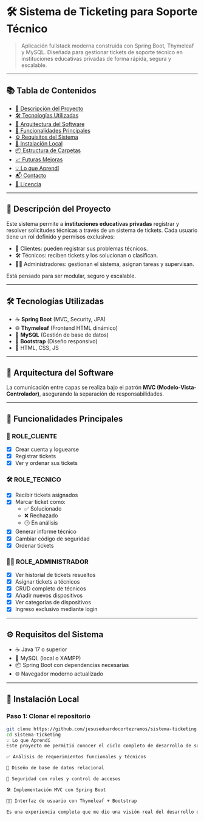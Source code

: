 # 🛠️ Sistema de Ticketing para Soporte Técnico

> Aplicación fullstack moderna construida con Spring Boot, Thymeleaf y MySQL. Diseñada para gestionar tickets de soporte técnico en instituciones educativas privadas de forma rápida, segura y escalable.

---

## 📚 Tabla de Contenidos

- [🧠 Descripción del Proyecto](#-descripción-del-proyecto)
- [🛠️ Tecnologías Utilizadas](#️-tecnologías-utilizadas)
- [🧩 Arquitectura del Software](#-arquitectura-del-software)
- [🔑 Funcionalidades Principales](#-funcionalidades-principales)
- [⚙️ Requisitos del Sistema](#️-requisitos-del-sistema)
- [🚀 Instalación Local](#-instalación-local)
- [📦 Estructura de Carpetas](#-estructura-de-carpetas)
- [📈 Futuras Mejoras](#-futuras-mejoras)
- [💡 Lo que Aprendí](#-lo-que-aprendí)
- [📬 Contacto](#-contacto)
- [📄 Licencia](#-licencia)

---

## 🧠 Descripción del Proyecto

Este sistema permite a **instituciones educativas privadas** registrar y resolver solicitudes técnicas a través de un sistema de tickets. Cada usuario tiene un rol definido y permisos exclusivos:

- 📩 Clientes: pueden registrar sus problemas técnicos.
- 🛠️ Técnicos: reciben tickets y los solucionan o clasifican.
- 🧑‍💼 Administradores: gestionan el sistema, asignan tareas y supervisan.

Está pensado para ser modular, seguro y escalable.

---

## 🛠️ Tecnologías Utilizadas

- ☕ **Spring Boot** (MVC, Security, JPA)
- 🌐 **Thymeleaf** (Frontend HTML dinámico)
- 🐬 **MySQL** (Gestión de base de datos)
- 🎨 **Bootstrap** (Diseño responsivo)
- 🧱 HTML, CSS, JS

---

## 🧩 Arquitectura del Software


La comunicación entre capas se realiza bajo el patrón **MVC (Modelo-Vista-Controlador)**, asegurando la separación de responsabilidades.

---

## 🔑 Funcionalidades Principales

### 👤 ROLE_CLIENTE

- [x] Crear cuenta y loguearse
- [x] Registrar tickets
- [x] Ver y ordenar sus tickets

### 🛠️ ROLE_TECNICO

- [x] Recibir tickets asignados
- [x] Marcar ticket como:
  - ✅ Solucionado
  - ❌ Rechazado
  - 🕒 En análisis
- [x] Generar informe técnico
- [x] Cambiar código de seguridad
- [x] Ordenar tickets

### 🧑‍💼 ROLE_ADMINISTRADOR

- [x] Ver historial de tickets resueltos
- [x] Asignar tickets a técnicos
- [x] CRUD completo de técnicos
- [x] Añadir nuevos dispositivos
- [x] Ver categorías de dispositivos
- [x] Ingreso exclusivo mediante login

---

## ⚙️ Requisitos del Sistema

- ☕ Java 17 o superior
- 🐬 MySQL (local o XAMPP)
- 📦 Spring Boot con dependencias necesarias
- 🌐 Navegador moderno actualizado

---

## 🚀 Instalación Local

### Paso 1: Clonar el repositorio

```bash
git clone https://github.com/jesuseduardocortezramos/sistema-ticketing.git
cd sistema-ticketing
💡 Lo que Aprendí
Este proyecto me permitió conocer el ciclo completo de desarrollo de software:

✅ Análisis de requerimientos funcionales y técnicos

🧠 Diseño de base de datos relacional

🔐 Seguridad con roles y control de accesos

🛠️ Implementación MVC con Spring Boot

🧑‍🎨 Interfaz de usuario con Thymeleaf + Bootstrap

Es una experiencia completa que me dio una visión real del desarrollo de software profesional.
